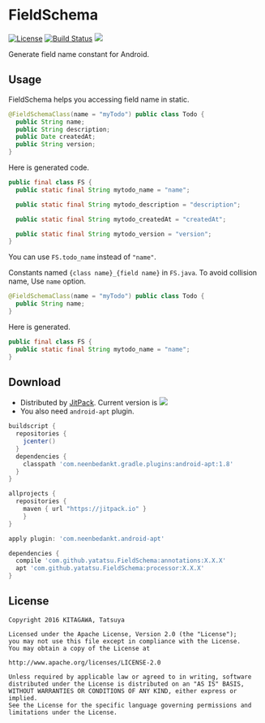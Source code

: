 # FieldSchema

[![License](https://img.shields.io/badge/license-Apache%202-blue.svg)](https://www.apache.org/licenses/LICENSE-2.0)
[![Build Status](https://travis-ci.org/yatatsu/FieldSchema.svg?branch=master)](https://travis-ci.org/yatatsu/FieldSchema)
[![](https://jitpack.io/v/yatatsu/FieldSchema.svg)](https://jitpack.io/#yatatsu/FieldSchema)

Generate field name constant for Android.

## Usage

FieldSchema helps you accessing field name in static.

```java
@FieldSchemaClass(name = "myTodo") public class Todo {
  public String name;
  public String description;
  public Date createdAt;
  public String version;
}
```

Here is generated code.

```java
public final class FS {
  public static final String mytodo_name = "name";

  public static final String mytodo_description = "description";

  public static final String mytodo_createdAt = "createdAt";

  public static final String mytodo_version = "version";
}
```

You can use `FS.todo_name` instead of `"name"`.

Constants named `{class name}_{field name}` in `FS.java`. To avoid collision name, Use `name` option.

```java
@FieldSchemaClass(name = "myTodo") public class Todo {
  public String name;
}
```

Here is generated.

```java
public final class FS {
  public static final String mytodo_name = "name";
}
```

## Download

- Distributed by [JitPack](https://jitpack.io). Current version is 
[![](https://jitpack.io/v/yatatsu/FieldSchema.svg)](https://jitpack.io/#yatatsu/FieldSchema)
- You also need `android-apt` plugin.

```groovy
buildscript {
  repositories {
    jcenter()
  }
  dependencies {
    classpath 'com.neenbedankt.gradle.plugins:android-apt:1.8'
  }
}

allprojects {
  repositories {
    maven { url "https://jitpack.io" }
	}
}
```

```groovy
apply plugin: 'com.neenbedankt.android-apt'

dependencies {
  compile 'com.github.yatatsu.FieldSchema:annotations:X.X.X'
  apt 'com.github.yatatsu.FieldSchema:processor:X.X.X'
}
```

## License

```
Copyright 2016 KITAGAWA, Tatsuya

Licensed under the Apache License, Version 2.0 (the "License");
you may not use this file except in compliance with the License.
You may obtain a copy of the License at

http://www.apache.org/licenses/LICENSE-2.0

Unless required by applicable law or agreed to in writing, software
distributed under the License is distributed on an "AS IS" BASIS,
WITHOUT WARRANTIES OR CONDITIONS OF ANY KIND, either express or implied.
See the License for the specific language governing permissions and
limitations under the License.
```
